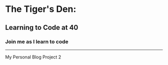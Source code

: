 # The Tiger's Den:

## Learning to Code at 40

### Join me as I learn to code

-------------

My Personal Blog Project 2
